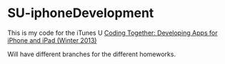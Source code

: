 SU-iphoneDevelopment
====================

This is my code for the iTunes U [Coding Together: Developing Apps for iPhone and iPad (Winter 2013)](https://itunes.apple.com/us/course/coding-together-developing/id593208016)

Will have different branches for the different homeworks.
